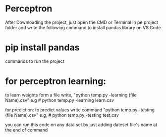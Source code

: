 # Perceptron
After Downloading the project, just open the CMD or Terminal in pe project folder and write the following command to install pandas library on VS Code
# pip install pandas

commands to run the project
# for perceptron learning:
to learn weights form a file write, "python temp.py -learning (file Name).csv"
e.g # python temp.py -learning learn.csv

for prediction:
to predict values write command "python temp.py -testing (file Name).csv"
e.g, # python temp.py -testing test.csv

you can run this code on any data set by just adding dateset file's name at the end of command
